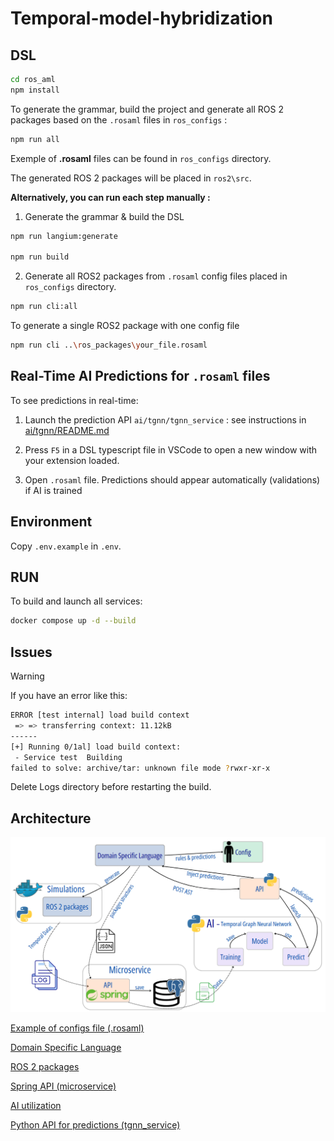 # Temporal-model-hybridization

##  DSL

```bash
cd ros_aml
npm install
```
To generate the grammar, build the project and generate all ROS 2 packages based on the `.rosaml` files in `ros_configs` : 
```bash
npm run all 
```
Exemple of **.rosaml** files can be found in `ros_configs` directory.

The generated ROS 2 packages will be placed in `ros2\src`.

**Alternatively, you can run each step manually :**

1. Generate the grammar & build the DSL
```bash
npm run langium:generate

npm run build
```
2. Generate all ROS2 packages from `.rosaml` config files placed in `ros_configs` directory.

```bash
npm run cli:all
```

To generate a single ROS2 package with one config file 
```bash
npm run cli ..\ros_packages\your_file.rosaml
```
## Real-Time AI Predictions for `.rosaml` files
To see predictions in real-time:
1. Launch the prediction API `ai/tgnn/tgnn_service` : see instructions in [ai/tgnn/README.md](ai/tgnn/README.md)

2. Press `F5` in a DSL typescript file in VSCode to open a new window with your extension loaded.
3. Open `.rosaml` file. Predictions should appear automatically (validations) if AI is trained


## Environment

Copy `.env.example` in `.env`.

## RUN
To build and launch all services:
```bash
docker compose up -d --build
```

## Issues

> [!Warning]
> If you have an error like this:

```sh
ERROR [test internal] load build context                                                                                                                                                                                                                                                 0.0s
 => => transferring context: 11.12kB                                                                                                                                                                                                                                                         0.0s
------
[+] Running 0/1al] load build context:
 - Service test  Building                                                                                                                                                                                                                                                                    0.8s
failed to solve: archive/tar: unknown file mode ?rwxr-xr-x
```

Delete Logs directory before restarting the build.


## Architecture

![architecture](readme_pictures/architecture.png)

[Example of configs file (.rosaml)](ros_configs/example0.rosaml)

[Domain Specific Language](ros_aml/README.MD)

[ROS 2 packages](ros2/README.md)

[Spring API (microservice)](temporal_time_series_ms/README.md)

[AI utilization](ai/tgnn/README.md)

[Python API for predictions (tgnn_service)](ai/tgnn/README.md)

